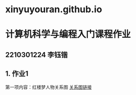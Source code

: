 # xinyuyouran.github.io
# 计算机科学与编程入门课程作业
## 2210301224 李钰锴
## 1. 作业1
第一项内容：红楼梦人物关系图
[关系图链接](http://xinyuyouran.github.io/关系图-红楼梦.html)
